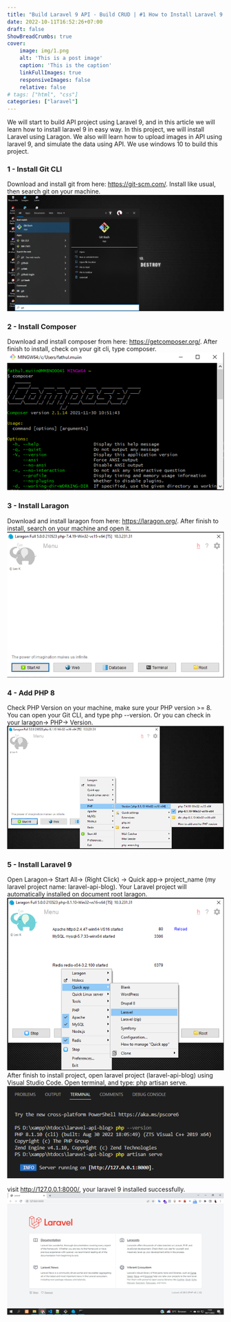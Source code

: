 ```yaml
---
title: "Build Laravel 9 API - Build CRUD | #1 How to Install Laravel 9 in Windows"
date: 2022-10-11T16:52:26+07:00
draft: false
ShowBreadCrumbs: true
cover:
    image: img/1.png
    alt: 'This is a post image'
    caption: 'This is the caption'
    linkFullImages: true
    responsiveImages: false
    relative: false
# tags: ["html", "css"]
categories: ["laravel"]
---
```

We will start to build API project using Laravel 9, and in this article we will learn how to install laravel 9 in easy way. In this project, we will install Laravel using Laragon. We also will learn how to upload images in API using laravel 9, and simulate the data using API. We use windows 10 to build this project. 
### 1 - Install Git CLI
Download and install git from here: https://git-scm.com/. Install like usual, then search git on your machine. 
![git](https://raw.githubusercontent.com/fmuiin14/fmuiin14.github.io/d3fd5981d9247a017e111966c18037a1ccbd8c06/content/posts/images/1.git.png)
### 2 - Install Composer
Download and install composer from here: https://getcomposer.org/. After finish to install, check on your git cli, type composer.
![composer](https://raw.githubusercontent.com/fmuiin14/fmuiin14.github.io/d3fd5981d9247a017e111966c18037a1ccbd8c06/content/posts/images/2.%20composer.png)
### 3 - Install Laragon
Download and install laragon from here: https://laragon.org/. After finish to install, search on your machine and open it.
![laragon](https://raw.githubusercontent.com/fmuiin14/fmuiin14.github.io/d3fd5981d9247a017e111966c18037a1ccbd8c06/content/posts/images/3.%20laragon.png)
### 4 - Add PHP 8
Check PHP Version on your machine, make sure your PHP version >= 8. You can open your Git CLI, and type php --version. Or you can check in your laragon-> PHP-> Version.
![laragon](https://raw.githubusercontent.com/fmuiin14/fmuiin14.github.io/d3fd5981d9247a017e111966c18037a1ccbd8c06/content/posts/images/4.%20check%20php.png)
### 5 - Install Laravel 9
Open Laragon-> Start All-> (Right Click) ->  Quick app-> project_name (my laravel project name: laravel-api-blog).
Your Laravel project will automatically installed on document root laragon.
![laravel9](https://raw.githubusercontent.com/fmuiin14/fmuiin14.github.io/d3fd5981d9247a017e111966c18037a1ccbd8c06/content/posts/images/5.%20install%20laravel.png)
After finish to install project, open laravel project (laravel-api-blog) using Visual Studio Code. Open terminal, and type: php artisan serve.
![terminal](https://raw.githubusercontent.com/fmuiin14/fmuiin14.github.io/3280dd45e21c676dcbc7114c39ed5dc201a7e180/content/posts/images/6.%20serve.png)

visit http://127.0.0.1:8000/, your laravel 9 installed successfully.
![laravel](https://raw.githubusercontent.com/fmuiin14/fmuiin14.github.io/3280dd45e21c676dcbc7114c39ed5dc201a7e180/content/posts/images/7.%20laravel.png)